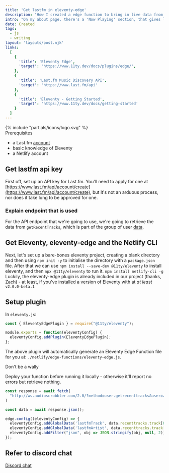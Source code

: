 ```yaml
---
title: 'Get lastfm in eleventy-edge'
description: "How I created a edge function to bring in live data from Last.fm"
intro: "On my about page, there's a 'Now Playing' section, that gives live data about my last played song according to Last.fm. Using the eleventy-edge plugin, let's see how this is set up."
date: Created
tags:
  - js
  - writing
layout: 'layouts/post.njk'
links:
  [
    {
      'title': 'Eleventy Edge',
      'target': 'https://www.11ty.dev/docs/plugins/edge/',
    },
    {
      'title': 'Last.fm Music Discovery API',
      'target': 'https://www.last.fm/api'
    },
    {
      'title': 'Eleventy - Getting Started',
      'target': 'https://www.11ty.dev/docs/getting-started'
    }
  ]
---
```


<div class="fyi-block fyi-block--prerequisites fl-p-l font-medium fl-text-step-1 font-heading fl-my-l rounded-br-[80px] lg:w-[calc(100%+10em)] relative">
  <div class="svg-icon">
    {% include "partials/icons/logo.svg" %}
  </div>
  <span class="fl-text-step-2 heading">Prerequisites</span>
  <ul>
    <li>a Last.fm <a href="https://www.last.fm/join" target="_blank">account</a></li>
    <li>basic knowledge of Eleventy</li>
    <li>a Netlify account</li>
  </ul>
</div>

## Get lastfm api key

First off, set up an API key for Last.fm. You'll need to apply for one at [https://www.last.fm/api/account/create](https://www.last.fm/api/account/create), but it's not an arduous process, nor does it take long to be approved for one.

### Explain endpoint that is used

For the API endpoint that we're going to use, we're going to retrieve the data from `getRecentTracks`, which is part of the group of user [data](https://www.last.fm/api/show/user.getRecentTracks).

## Get Eleventy, eleventy-edge and the Netlify CLI

Next, let's set up a bare-bones eleventy project, creating a blank directory and then using `npm init -y` to initialise the directory with a `package.json` file. After that we can use `npm install --save-dev @11ty/eleventy` to install eleventy, and then `npx @11ty/eleventy` to run it. `npm install netlify-cli -g` Luckily, the eleventy-edge plugin is already included in our project (thanks, Zach) - at least, if you've installed a version of Eleventy with at *at least* `v2.0.0-beta.1`

## Setup plugin

In `eleventy.js`:

```js
const { EleventyEdgePlugin } = require("@11ty/eleventy");

module.exports = function(eleventyConfig) {
  eleventyConfig.addPlugin(EleventyEdgePlugin);
};
```
The above plugin will automatically generate an Eleventy Edge Function file for you at: `./netlify/edge-functions/eleventy-edge.js`.

<div class="fyi-block fyi-block--warning fl-p-l bg-red/[0.25] font-medium fl-text-step-1 font-heading fl-my-l rounded-br-[80px] lg:w-[calc(100%+10em)]">
  <span class="fl-text-step-2 heading">Don't be a wally</span>
	<p>Deploy your function before running it locally - otherwise it'll report no errors but retrieve nothing.</p>
</div>

```js
const response = await fetch(
  "http://ws.audioscrobbler.com/2.0/?method=user.getrecenttracks&user=zerosandones217&limit=10&api_key=86a5b41a85035739e32c576f027c4765&format=json"
)

const data = await response.json();

edge.config((eleventyConfig) => {
  eleventyConfig.addGlobalData('lastfmTrack', data.recenttracks.track[0].name)
  eleventyConfig.addGlobalData('lastfmArtist', data.recenttracks.track[0].artist['#text'])
  eleventyConfig.addFilter("json", obj => JSON.stringify(obj, null, 2));
});
```

## Refer to discord chat
[Discord chat](https://discord.com/channels/741017160297611315/1040730014926254110/1043258902248181833)